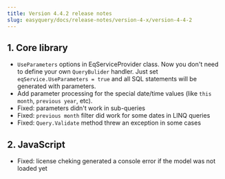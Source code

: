 ```yaml
---
title: Version 4.4.2 release notes
slug: easyquery/docs/release-notes/version-4-x/version-4-4-2
---
```



## 1. Core library

* `UseParameters` options in EqServiceProvider class. Now you don't need to define your own `QueryBulider` handler. Just set `eqService.UseParameters = true` and all SQL statements will be generated with parameters. 
* Add parameter processing for the special date/time values (like `this month`, `previous year`, etc).
* Fixed: parameters didn't work in sub-queries
* Fixed: `previous month` filter did work for some dates in LINQ queries
* Fixed: `Query.Validate` method threw an exception in some cases

## 2. JavaScript
 
* Fixed: license cheking generated a console error if the model was not loaded yet